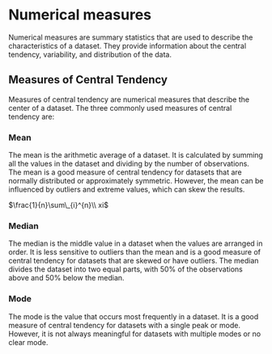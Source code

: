 # Numerical measures

Numerical measures are summary statistics that are used to describe the
characteristics of a dataset. They provide information about the central
tendency, variability, and distribution of the data.

## Measures of Central Tendency

Measures of central tendency are numerical measures that describe the
center of a dataset. The three commonly used measures of central
tendency are:

### Mean

The mean is the arithmetic average of a dataset. It is calculated by
summing all the values in the dataset and dividing by the number of
observations. The mean is a good measure of central tendency for
datasets that are normally distributed or approximately symmetric.
However, the mean can be influenced by outliers and extreme values,
which can skew the results.

$\frac{1}{n}\sum\_{i}^{n}\\ xi$

### Median

The median is the middle value in a dataset when the values are arranged
in order. It is less sensitive to outliers than the mean and is a good
measure of central tendency for datasets that are skewed or have
outliers. The median divides the dataset into two equal parts, with 50%
of the observations above and 50% below the median.

### Mode

The mode is the value that occurs most frequently in a dataset. It is a
good measure of central tendency for datasets with a single peak or
mode. However, it is not always meaningful for datasets with multiple
modes or no clear mode.
